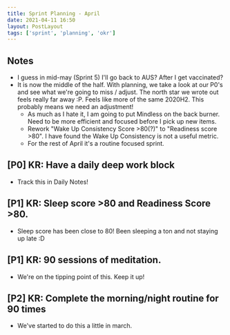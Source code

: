 ```yaml
---
title: Sprint Planning - April
date: 2021-04-11 16:50
layout: PostLayout
tags: ['sprint', 'planning', 'okr']
---
```


## Notes
* I guess in mid-may (Sprint 5) I'll go back to AUS? After I get vaccinated?
* It is now the middle of the half. With planning, we take a look at our P0's and see what we're
  going to miss / adjust. The north star we wrote out feels really far away :P. Feels like more of
  the same 2020H2. This probably means we need an adjustment!
  * As much as I hate it, I am going to put Mindless on
    the back burner. Need to be more efficient and focused before I pick up new items.
  * Rework "Wake Up Consistency Score >80(?)" to "Readiness score >80". I have found the Wake Up
    Consistency is not a useful metric.
  * For the rest of April it's a routine focused sprint.

## [P0] KR: Have a daily deep work block
* Track this in Daily Notes!

## [P1] KR: Sleep score >80 and Readiness Score >80.
* Sleep score has been close to 80! Been sleeping a ton and not staying up late :D

## [P1] KR: 90 sessions of meditation.
* We're on the tipping point of this. Keep it up!

## [P2] KR: Complete the morning/night routine for 90 times
* We've started to do this a little in march.
